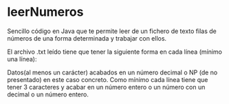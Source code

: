 leerNumeros
===========

Sencillo código en Java que te permite leer de un fichero de texto filas de números de una forma determinada 
y trabajar con ellos.

El archivo .txt leído tiene que tener la siguiente forma en cada línea (mínimo una línea):

Datos(al menos un carácter) acabados en un número decimal o NP (de no presentado) en este caso concreto.
Como mínimo cada línea tiene que tener 3 caracteres y acabar en un número entero o un número con un decimal
o un número entero.
